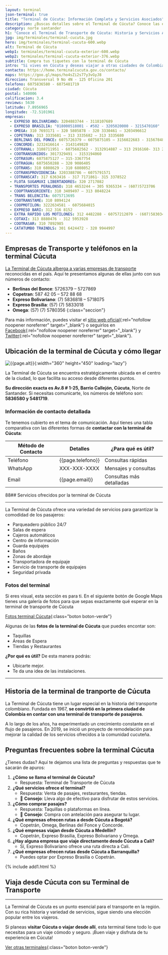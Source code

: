 ```yaml
---
layout: terminal
json-terminal: true
title: "Terminal de Cúcuta: Información Completa y Servicios Asociados"
description: ¿Buscas detalles sobre el Terminal de Cúcuta? Conoce las empresas, rutas y servicios. ¡Haz clic y prepárate para tu próximo viaje!
category: norte santander
h1: "Conoce el Terminal de Transporte de Cúcuta: Historia y Servicios Actuales"
jpg: img/terminales/terminal-cucuta.jpg
hero: img/terminales/terminal-cucuta-600.webp
alt: Terminal de Cúcuta
webp1: terminales/terminal-cucuta-exterior-600.webp
webp2: terminales/terminal-cucuta-exterior-376.webp
subtitle: Compra tus tiquetes con la terminal de Cúcuta
intro: "Si vives en Cúcuta y deseas viajar a otras ciudades de Colombia o Venezuela, aquí encontrarás varias empresas que te transportarán a tu ciudad de destino."
contacto: https://home.terminalcucuta.gov.co/contacto/
maps: https://goo.gl/maps/ho4sZi2s77y3vGyJ8
direccion: Transversal 9 No 4N - 125 Oficina 201
telefono: 6075836580 - 6075481719
ciudad: Cúcuta
postal: 540006
calificacion: 3.4
reviews: 5630
latitude: 7.8956965
longitude: -72.5101961
empresas:
  - EXPRESO BOLIVARIANO: 3204883744 - 3118107689
  - EXPRESO BRASILIA: "018000518001 - #502 - 3205020000 - 3215470160"
  - OMEGA: 310 7693171 – 320 5805878 - 320 3330461 – 3203496612
  - COPETRAN: 313 3335681 – 313 3335682 – 313 3335680
  - BERLINAS DEL FONCE: 6075726379 – 6075875105 – 3156022683 - 3156784880
  - CONCORDE: 3232416614 - 3143149820
  - COTRANAL: 3108711951 - 6075682562 - 3132914887 – 313 2916160- 313 2917369
  - COOTRANSUNIDOS: 3017329491 - 3153194060
  - COTRASUR: 6075875127 – 315-3367754
  - COTRAGUA: 6075650288 – 320 9086405
  - COTRANS: 310 6808629 - 310 6808052
  - COTRANSPROVIDENCIA: 3203388786 – 6075791571
  - COTRANSCAT: 317 6363416 - 317 7171861- 315 3378522
  - FLOTA SUGAMUXI LIBERTADORES: 320 2717082
  - TRANSPORTES PERALONSO: 318 4653244 – 305 9365334 – (607)5723706
  - COOPTRANSORIENTE: 310 3409497 – 313 8048224
  - TRANS BELENCITA: 6075713695
  - COOTRANSTAME: 310 8094124
  - COOPMOTILON: 3222634581 - 6075684015
  - EXPRESO BARI: 312 316 8152
  - EXTRA RÁPIDO LOS MOTILONES: 312 4482288 - 60757212079 - (607)5830341
  - COTAXI: 313 8880476 - 312 5953928
  - COOTRASAR: 310 7892985
  - CATATUMBO TRAINDLS: 301 6424472 - 320 9944997
---
```

## Empresas de Transporte y teléfonos en la terminal Cúcuta

[La Terminal de Cúcuta alberga a varias empresas de transporte](#telefonos) reconocidas en el país. Aquí te presentamos algunas de ellas junto con sus números de contacto:

- **Berlinas del Bonce**: 5726379 – 5727869
- **Copetran**: 587 42 05 – 572 88 68
- **Expreso Bolivariano**: (7) 5836818 – 5718075
- **Expreso Brasilia**: (57) (7) 5833018
- **Omega**: (57) (7) 5780356
{:class="seccion"}

Para más información, puedes visitar el [sitio web oficial]({{page.contacto}}){:rel="nofollow noopener noreferrer" target="_blank"} o seguirlos en [Facebook](https://www.facebook.com/TerminalCucuta){:rel="nofollow noopener noreferrer" target="_blank"} y [Twitter](https://twitter.com/TerminalCucuta){:rel="nofollow noopener noreferrer" target="_blank"}.

## Ubicación de la terminal de Cúcuta y cómo llegar

![{{page.alt}}]({{site.baseurl}}/img/{{page.webp2}} "Terminal transporte {{ciudad}}"){:width="360" height="450" loading="lazy"}

La Terminal de Cúcuta se encuentra estratégicamente ubicada en el centro de la ciudad, lo que facilita su acceso desde diferentes puntos.

**Su dirección exacta es Av.8 # 1-25, Barrio Callejón, Cúcuta**, Norte de Santander. Si necesitas comunicarte, los números de teléfono son: **5836580 y 5481719**.

### Información de contacto detallada

Te tenemos cubierto en el tema de comunicación. Aquí tienes una tabla comparativa con las diferentes formas de **contactar con la terminal de Cúcuta**:

| Método de Contacto | Detalles                  | ¿Para qué es útil?          |
|--------------------|---------------------------|-----------------------------|
| Teléfono           | {{page.telefono}}              | Consultas rápidas           |
| WhatsApp           | XXX-XXX-XXXX              | Mensajes y consultas        |
| Email              | {{page.email}} | Consultas más detalladas    |

88## Servicios ofrecidos por la terminal de Cúcuta

----

La Terminal de Cúcuta ofrece una variedad de servicios para garantizar la comodidad de los pasajeros:

- Parqueadero público 24/7
- Salas de espera
- Cajeros automáticos
- Centro de información
- Guarda equipajes
- Baños
- Zonas de abordaje
- Transportadora de equipaje
- Servicio de transporte de equipajes
- Seguridad privada

### Fotos del terminal

Si eres visual, esta sección es para ti. En el siguiente botón de Google Maps tienes una galería de fotos para que sepas exactamente qué esperar en la terminal de transporte de Cúcuta

[Fotos terminal Cúcuta]({{page.maps}}){:class="boton boton-verde"}

Algunas de las **fotos de la terminal de Cúcuta** que puedes encontar son:

- Taquillas
- Áreas de Espera
- Tiendas y Restaurantes

**¿Por qué es útil?** De esta manera podrás:

- Ubicarte mejor.
- Te da una idea de las instalaciones.

---

## Historia de la terminal de tranporte de Cúcuta

La Terminal de Cúcuta tiene un lugar especial en la historia del transporte colombiano. Fundada en 1967, **se convirtió en la primera ciudad de Colombia en contar con una terminal de transporte de pasajeros**.

A lo largo de los años, ha experimentado un crecimiento constante en el flujo de pasajeros. En 2019, se inició un proyecto de remodelación para mejorar la calidad de los servicios ofrecidos a la comunidad cucuteña.

## Preguntas frecuentes sobre la terminal Cúcuta

¿Tienes dudas? Aquí te dejamos una lista de preguntas y respuestas que te sacarán de apuros:

1. **¿Cómo se llama el terminal de Cúcuta?**
    - Respuesta: Terminal de Transporte de Cúcuta
2. **¿Qué servicios ofrece el terminal?**
    - Respuesta: Venta de pasajes, restaurantes, tiendas.
    - 🌟 **Consejo**: Lleva algo de efectivo para disfrutar de estos servicios.
3. **¿Cómo comprar pasajes?**
    - Respuesta: Taquillas o plataformas en línea.
    - 🌟 **Consejo**: Compra con antelación para asegurar tu lugar.
4. **¿Qué empresas ofrecen rutas a desde Cúcuta a Bogotá?**
    - Copetrán, Omega, Berlinas del Fonce y Concorde.
5. **¿Qué empresas viajan desde Cúcuta a Medellín?**
    - Copetrán, Expreso Brasilia, Expreso Bolivariano y Omega.
6. **¿Hay alguna empresa que viaje directamente desde Cúcuta a Cali?**
    - Sí, Expreso Bolivariano ofrece una ruta directa a Cali.
7. **¿Qué empresas ofrecen rutas desde Cúcuta a Barranquilla?**
    - Puedes optar por Expreso Brasilia o Copetrán.

{% include add1.html %}

## Viaja desde Cúcuta con su Terminal de Transporte

----

La Terminal de Cúcuta es un punto esencial para el transporte en la región. Con su rica historia y variedad de servicios, sigue siendo una elección popular entre los viajeros.

Si planeas **visitar Cúcuta o viajar desde allí**, esta terminal tiene todo lo que necesitas para un viaje cómodo y seguro. ¡Buen viaje y disfruta de tu experiencia en Cúcuta!

[Ver otras terminales](/terminales-de-colombia){:class="boton boton-verde"}
